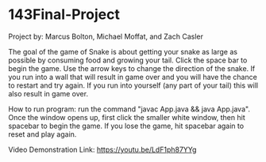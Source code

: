 # 143Final-Project
Project by: Marcus Bolton, Michael Moffat, and Zach Casler

The goal of the game of Snake is about getting your snake as large as possible by consuming food and growing your tail.
Click the space bar to begin the game. Use the arrow keys to change the direction of the snake. If you run into a wall
that will result in game over and you will have the chance to restart and try again. If you run into yourself (any part
of your tail) this will also result in game over.

How to run program:
run the command "javac App.java && java App.java". Once the window opens up, first click the smaller white window, then
hit spacebar to begin the game. If you lose the game, hit spacebar again to reset and play again.

Video Demonstration Link: https://youtu.be/LdF1ph87YYg

